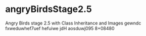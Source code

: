 # angryBirdsStage2.5
Angry Birds stage 2.5 with Class Inheritance and Images
gewndc fxweduwhef7uef hefuiwe jdH aosduwj095 8+08480 